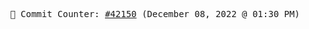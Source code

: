 <p align="center">
    <samp>
        📮 Commit Counter: <a href="https://github.com/Javascript-void0/Javascript-void0/commits/main">#42150</a> (December 08, 2022 @ 01:30 PM)
    </samp>
</p>